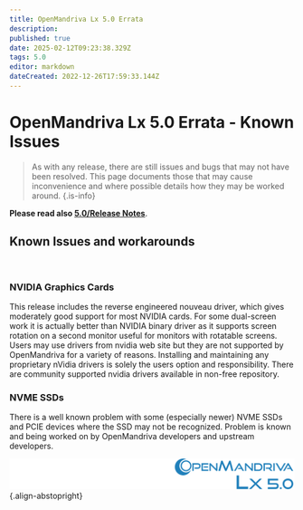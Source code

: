 ```yaml
---
title: OpenMandriva Lx 5.0 Errata
description: 
published: true
date: 2025-02-12T09:23:38.329Z
tags: 5.0
editor: markdown
dateCreated: 2022-12-26T17:59:33.144Z
---
```


# OpenMandriva Lx 5.0 Errata - Known Issues

> As with any release, there are still issues and bugs that may not have been resolved. This page documents those that may cause inconvenience and where possible details how they may be worked around.
{.is-info}

**Please read also [5.0/Release Notes](/distribution/releases/omlx50/notes)**.
<br />

## Known Issues and workarounds
<br />

### NVIDIA Graphics Cards
This release includes the reverse engineered nouveau driver, which gives moderately good support for most NVIDIA cards.
For some dual-screen work it is actually better than NVIDIA binary driver as it supports screen rotation on a second monitor useful for
monitors with rotatable screens.
Users may use drivers from nvidia web site but they are not supported by OpenMandriva for a variety of reasons.
Installing and maintaining any proprietary nVidia drivers is solely the users option and responsibility. 
There are community supported nvidia drivers available in non-free repository.
<br />

### NVME SSDs
There is a well known problem with some (especially newer) NVME SSDs and PCIE devices where the SSD may not be recognized.
Problem is known and being worked on by OpenMandriva developers and upstream developers.

![header-tr-50.svg](/assets/header-tr-50.svg){.align-abstopright}
